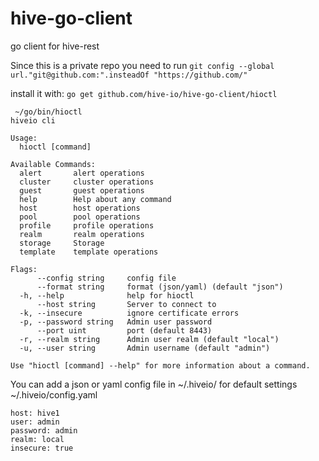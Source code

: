 # hive-go-client
go client for hive-rest

Since this is a private repo you need to run
`git config --global url."git@github.com:".insteadOf "https://github.com/"`

install it with: `go get github.com/hive-io/hive-go-client/hioctl`

```
 ~/go/bin/hioctl
hiveio cli

Usage:
  hioctl [command]

Available Commands:
  alert       alert operations
  cluster     cluster operations
  guest       guest operations
  help        Help about any command
  host        host operations
  pool        pool operations
  profile     profile operations
  realm       realm operations
  storage     Storage
  template    template operations

Flags:
      --config string     config file
      --format string     format (json/yaml) (default "json")
  -h, --help              help for hioctl
      --host string       Server to connect to
  -k, --insecure          ignore certificate errors
  -p, --password string   Admin user password
      --port uint         port (default 8443)
  -r, --realm string      Admin user realm (default "local")
  -u, --user string       Admin username (default "admin")

Use "hioctl [command] --help" for more information about a command.
```

You can add a json or yaml config file in ~/.hiveio/ for default settings
~/.hiveio/config.yaml
```
host: hive1
user: admin
password: admin
realm: local
insecure: true
```

